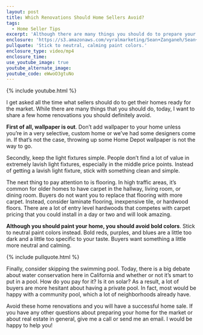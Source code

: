 ```yaml
---
layout: post
title: Which Renovations Should Home Sellers Avoid?
tags:
  - Home Seller Tips
excerpt: 'Although there are many things you should do to prepare your home for the market, there are also five home renovations you should avoid.'
enclosure: 'https://s3.amazonaws.com/vyralmarketing/Sean+Zanganeh/Sean+Zanganeh++San+Diego%2C+CA+Real+Estate++Top+5+Renovations+for+Home+Sellers+to+Avoid.mp4'
pullquote: 'Stick to neutral, calming paint colors.'
enclosure_type: video/mp4
enclosure_time:
use_youtube_image: true
youtube_alternate_image:
youtube_code: eWwoO3gtuNo
---
```



{% include youtube.html %}

I get asked all the time what sellers should do to get their homes ready for the market. While there are many things that you should do, today, I want to share a few home renovations you should definitely avoid.&nbsp;

**First of all, wallpaper is out**. Don’t add wallpaper to your home unless you’re in a very selective, custom home or we’ve had some designers come in. If that’s not the case, throwing up some Home Depot wallpaper is not the way to go.&nbsp;

Secondly, keep the light fixtures simple. People don’t find a lot of value in extremely lavish light fixtures, especially in the middle price points. Instead of getting a lavish light fixture, stick with something clean and simple.&nbsp;

The next thing to pay attention to is flooring. In high traffic areas, it’s common for older homes to have carpet in the hallway, living room, or dining room. Buyers do not want you to replace that flooring with more carpet. Instead, consider laminate flooring, inexpensive tile, or hardwood floors. There are a lot of entry level hardwoods that competes with carpet pricing that you could install in a day or two and will look amazing.&nbsp;

**Although you should paint your home, you should avoid bold colors**. Stick to neutral paint colors instead. Bold reds, purples, and blues are a little too dark and a little too specific to your taste. Buyers want something a little more neutral and calming.&nbsp;

{% include pullquote.html %}

Finally, consider skipping the swimming pool. Today, there is a big debate about water conservation here in California and whether or not it’s smart to put in a pool. How do you pay for it? Is it on solar? As a result, a lot of buyers are more hesitant about having a private pool. In fact, most would be happy with a community pool, which a lot of neighborhoods already have.&nbsp;

Avoid these home renovations and you will have a successful home sale. If you have any other questions about preparing your home for the market or about real estate in general, give me a call or send me an email. I would be happy to help you!